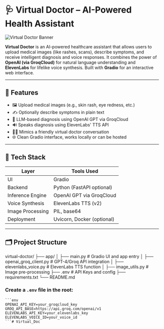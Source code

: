 # 🩺 Virtual Doctor – AI-Powered Health Assistant

![Virtual Doctor Banner](https://your-image-link-here.com/banner.png)

**Virtual Doctor** is an AI-powered healthcare assistant that allows users to upload medical images (like rashes, scans), describe symptoms, and receive intelligent diagnosis and voice responses. It combines the power of **OpenAI (via GroqCloud)** for natural language understanding and **ElevenLabs** for lifelike voice synthesis. Built with **Gradio** for an interactive web interface.

---

## 🚀 Features

- 🖼️ Upload medical images (e.g., skin rash, eye redness, etc.)
- ✍️ Optionally describe symptoms in plain text
- 🤖 LLM-based diagnosis using OpenAI GPT via GroqCloud
- 🔊 Speaks diagnosis using ElevenLabs' TTS API
- 🧑‍⚕️ Mimics a friendly virtual doctor conversation
- 🌐 Clean Gradio interface, works locally or can be hosted

---

## 🧰 Tech Stack

| Layer            | Tools Used                     |
|------------------|-------------------------------|
| UI               | Gradio                        |
| Backend          | Python (FastAPI optional)     |
| Inference Engine | OpenAI GPT via GroqCloud      |
| Voice Synthesis  | ElevenLabs TTS (v2)           |
| Image Processing | PIL, base64                   |
| Deployment       | Uvicorn, Docker (optional)    |

---

## 🗂️ Project Structure
virtual-doctor/
├── app/
│ ├── main.py # Gradio UI and app entry
│ ├── openai_groq_client.py # GPT-4/Groq API integration
│ ├── elevenlabs_voice.py # ElevenLabs TTS function
│ ├── image_utils.py # Image pre-processing
├── .env # API Keys and config
├── requirements.txt
└── README.md

### Create a `.env` file in the root:
```
```env
OPENAI_API_KEY=your_groqcloud_key
GROQ_API_BASE=https://api.groq.com/openai/v1
ELEVENLABS_API_KEY=your_elevenlabs_key
ELEVENLABS_VOICE_ID=your_voice_id
```# Virtual_Doc
